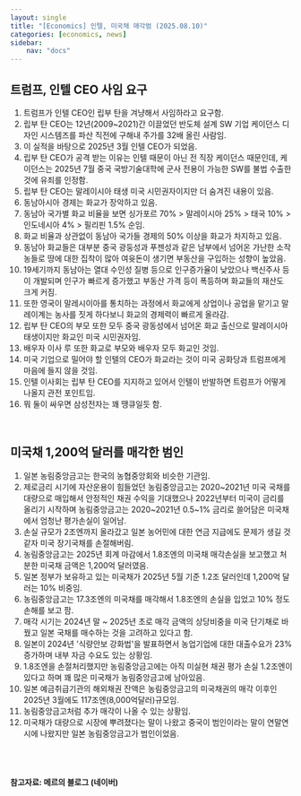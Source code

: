 ```yaml
---
layout: single
title: "[Economics] 인텔, 미국채 매각범 (2025.08.10)"
categories: [economics, news]
sidebar:
    nav: "docs"
---
```


## 트럼프, 인텔 CEO 사임 요구
1. 트럼프가 인텔 CEO인 립부 탄을 겨냥해서 사임하라고 요구함.
1. 립부 탄 CEO는 12년(2009~2021)간 이끌었던 반도체 설계 SW 기업 케이던스 디자인 시스템즈를 파산 직전에 구해내 주가를 32배 올린 사람임.
1. 이 실적을 바탕으로 2025년 3월 인텔 CEO가 되었음.
1. 립부 탄 CEO가 공격 받는 이유는 인텔 때문이 아닌 전 직장 케이던스 때문인데, 케이던스는 2025년 7월 중국 국방기술대학에 군사 전용이 가능한 SW를 불법 수출한 것에 유죄를 인정함.
1. 립부 탄 CEO는 말레이시아 태생 미국 시민권자이지만 더 숨겨진 내용이 있음.
1. 동남아시아 경제는 화교가 장악하고 있음.
1. 동남아 국가별 화교 비율을 보면 싱가포르 70% > 말레이시아 25% > 태국 10% > 인도네시아 4% > 필리핀 1.5% 순임.
1. 화교 비율과 상관없이 동남아 국가들 경제의 50% 이상을 화교가 차지하고 있음.
1. 동남아 화교들은 대부분 중국 광둥성과 푸젠성과 같은 남부에서 넘어온 가난한 소작농들로 땅에 대한 집착이 많아 여윳돈이 생기면 부동산을 구입하는 성향이 높았음.
1. 19세기까지 동남아는 열대 수인성 질병 등으로 인구증가율이 낮았으나 백신주사 등이 개발되며 인구가 빠르게 증가했고 부동산 가격 등이 폭등하며 화교들의 재산도 크게 커짐.
1. 또한 영국이 말레시이아를 통치하는 과정에서 화교에게 상업이나 공업을 맡기고 말레이계는 농사를 짓게 하다보니 화교의 경제력이 빠르게 올라감.
1. 립부 탄 CEO의 부모 또한 모두 중국 광동성에서 넘어온 화교 출신으로 말레이시아 태생이지만 화교인 미국 시민권자임.
1. 배우자 이사 루 또한 화교로 부모와 배우자 모두 화교인 것임.
1. 미국 기업으로 밀어야 할 인텔의 CEO가 화교라는 것이 미국 공화당과 트럼프에게 마음에 들지 않을 것임.
1. 인텔 이사회는 립부 탄 CEO를 지지하고 있어서 인텔이 반발하면 트럼프가 어떻게 나올지 관전 포인트임.
1. 뭐 둘이 싸우면 삼성전자는 꽤 땡큐일듯 함.

<br/>

## 미국채 1,200억 달러를 매각한 범인
1. 일본 농림중앙금고는 한국의 농협중앙회와 비슷한 기관임.
1. 제로금리 시기에 자산운용이 힘들었던 농림중앙금고는 2020~2021년 미국 국채를 대량으로 매입해서 안정적인 채권 수익을 기대했으나 2022년부터 미국이 금리를 올리기 시작하며 농림중앙금고는 2020~2021년 0.5~1% 금리로 쓸어담은 미국채에서 엄청난 평가손실이 일어남.
1. 손실 규모가 2조엔까지 올라갔고 일본 농어민에 대한 연금 지급에도 문제가 생길 것 같자 미국 장기국채를 손절해버림.
1. 농림중앙금고는 2025년 회계 마감에서 1.8조엔의 미국채 매각손실을 보고했고 처분한 미국채 금액은 1,200억 달러였음.
1. 일본 정부가 보유하고 있는 미국채가 2025년 5월 기준 1.2조 달러인데 1,200억 달러는 10% 비중임.
1. 농림중앙금고는 17.3조엔의 미국채를 매각해서 1.8조엔의 손실을 입었고 10% 정도 손해를 보고 팜.
1. 매각 시기는 2024년 말 ~ 2025년 초로 매각 금액의 상당비중을 미국 단기채로 바꿨고 일본 국채를 매수하는 것을 고려하고 있다고 함.
1. 일본이 2024년 '식량안보 강화법'을 발표하면서 농업기업에 대한 대출수요가 23% 증가하며 내부 자금 수요도 있는 상황임.
1. 1.8조엔을 손절처리했지만 농림중앙금고에는 아직 미실현 채권 평가 손실 1.2조엔이 있다고 하며 꽤 많은 미국채가 농림중앙금고에 남아있음.
1. 일본 예금취급기관의 해외채권 잔액은 농림중앙금고의 미국채권의 매각 이후인 2025년 3월에도 117조엔(8,000억달러)규모임.
1. 농림중앙금고처럼 추가 매각이 나올 수 있는 상황임.
1. 미국채가 대량으로 시장에 뿌려졌다는 말이 나왔고 중국이 범인이라는 말이 연말연시에 나왔지만 일본 농림중앙금고가 범인이었음.




<br/>
<br/>

#### 참고자료: 메르의 블로그 (네이버)